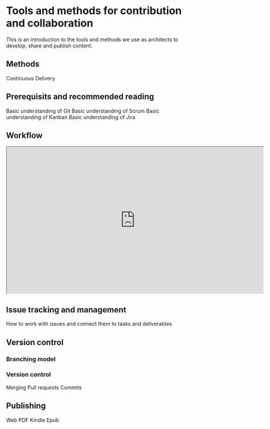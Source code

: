 # Tools and methods for contribution and collaboration
This is an introduction to the tools and methods we use as architects to develop, share and publish content.

## Methods
Continuous Delivery

## Prerequisits and recommended reading
Basic understanding of Git
Basic understanding of Scrum
Basic understanding of Kanban
Basic understanding of Jira

## Workflow
<iframe src="https://app.ardoq.com/presentation/capgemini/582c048072fa6d15d93d17c8" height="400" width="700"></iframe>

## Issue tracking and management
How to work with issues and connect them to tasks and deliverables

## Version control
### Branching model

### Version control

Merging
Pull requests
Commits


## Publishing

Web
PDF
Kindle
Epub
